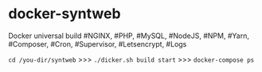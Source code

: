 # docker-syntweb
Docker universal build
#NGINX, #PHP, #MySQL, #NodeJS, #NPM, #Yarn, #Composer, #Cron, #Supervisor, #Letsencrypt, #Logs

```cd /you-dir/syntweb``` >>>
```./dicker.sh build start``` >>>
```docker-compose ps```
